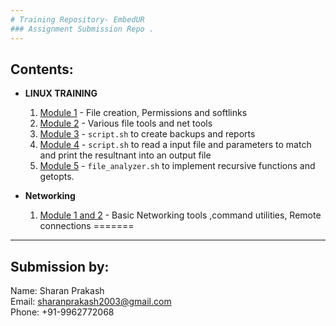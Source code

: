 ```yaml
---
# Training Repository- EmbedUR
### Assignment Submission Repo .
---
```

## Contents:
 - **LINUX TRAINING**
    1. [Module 1](https://github.com/SharanxD/LinuxTraining/tree/main/Linux%20Training/Assignment%201) - File creation, Permissions and softlinks
    2. [Module 2](https://github.com/SharanxD/LinuxTraining/tree/main/Linux%20Training/Assignment%202) - Various file tools and net tools
    3. [Module 3](https://github.com/SharanxD/LinuxTraining/tree/main/Linux%20Training/Assignment%203) - `script.sh` to create backups and reports
    4. [Module 4](https://github.com/SharanxD/LinuxTraining/tree/main/Linux%20Training/Assignment%204) - `script.sh` to read a input file and parameters to match and print the resultnant into an output file
    5. [Module 5](https://github.com/SharanxD/LinuxTraining/tree/main/Linux%20Training/Assignment%205) - `file_analyzer.sh` to implement recursive functions and getopts.

 - **Networking**
    1. [Module 1 and 2](https://github.com/SharanxD/LinuxTraining/blob/main/Networking/Module1and2.md) -  Basic Networking tools ,command utilities, Remote connections
=======
---
## Submission by:
Name: Sharan Prakash <br>
Email: sharanprakash2003@gmail.com <br>
Phone: +91-9962772068
